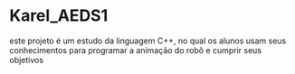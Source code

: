 # Karel_AEDS1
este projeto é um estudo da linguagem C++, no qual os alunos usam seus conhecimentos para programar a animação do robô e cumprir seus objetivos

